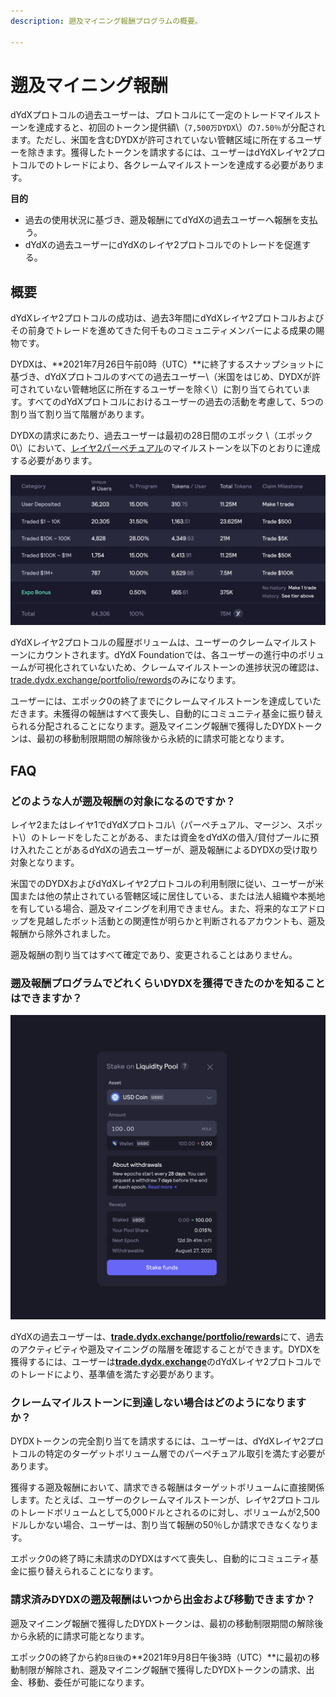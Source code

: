 ```yaml
---
description: 遡及マイニング報酬プログラムの概要。

---
```


# 遡及マイニング報酬

dYdXプロトコルの過去ユーザーは、プロトコルにて一定のトレードマイルストーンを達成すると、初回のトークン提供額\（`7,500万DYDX`\）の`7.50％`が分配されます。ただし、米国を含むDYDXが許可されていない管轄区域に所在するユーザーを除きます。獲得したトークンを請求するには、ユーザーはdYdXレイヤ2プロトコルでのトレードにより、各クレームマイルストーンを達成する必要があります。

**目的**

* 過去の使用状況に基づき、遡及報酬にてdYdXの過去ユーザーへ報酬を支払う。
* dYdXの過去ユーザーにdYdXのレイヤ2プロトコルでのトレードを促進する。

## 概要

dYdXレイヤ2プロトコルの成功は、過去3年間にdYdXレイヤ2プロトコルおよびその前身でトレードを進めてきた何千ものコミュニティメンバーによる成果の賜物です。

DYDXは、**2021年7月26日午前0時（UTC）**に終了するスナップショットに基づき、dYdXプロトコルのすべての過去ユーザー\（米国をはじめ、DYDXが許可されていない管轄地区に所在するユーザーを除く\）に割り当てられています。すべてのdYdXプロトコルにおけるユーザーの過去の活動を考慮して、5つの割り当て割り当て階層があります。

DYDXの請求にあたり、過去ユーザーは最初の28日間のエポック \（エポック0\）において、[レイヤ2パーペチュアル](https://trade.dydx.exchange)のマイルストーンを以下のとおりに達成する必要があります。

![](../.gitbook/assets/buckets.png)

dYdXレイヤ2プロトコルの履歴ボリュームは、ユーザーのクレームマイルストーンにカウントされます。dYdX Foundationでは、各ユーザーの進行中のボリュームが可視化されていないため、クレームマイルストーンの進捗状況の確認は、[trade.dydx.exchange/portfolio/rewords](https://trade.dydx.exchange/portfolio/rewards)のみになります。

ユーザーには、エポック0の終了までにクレームマイルストーンを達成していただきます。未獲得の報酬はすべて喪失し、自動的にコミュニティ基金に振り替えられる分配されることになります。遡及マイニング報酬で獲得したDYDXトークンは、最初の移動制限期間の解除後から永続的に請求可能となります。

## **FAQ**

### **どのような人が遡及報酬の対象になるのですか？**

レイヤ2またはレイヤ1でdYdXプロトコル\（パーペチュアル、マージン、スポット\）のトレードをしたことがある、または資金をdYdXの借入/貸付プールに預け入れたことがあるdYdXの過去ユーザーが、遡及報酬によるDYDXの受け取り対象となります。

米国でのDYDXおよびdYdXレイヤ2プロトコルの利用制限に従い、ユーザーが米国または他の禁止されている管轄区域に居住している、または法人組織や本拠地を有している場合、遡及マイニングを利用できません。また、将来的なエアドロップを見越したボット活動との関連性が明らかと判断されるアカウントも、遡及報酬から除外されました。

遡及報酬の割り当てはすべて確定であり、変更されることはありません。

### 遡及報酬プログラムでどれくらいDYDXを獲得できたのかを知ることはできますか？

![クレームマイルストーンと進捗を確認](../.gitbook/assets/image%20%2825%29.png)

dYdXの過去ユーザーは、[**trade.dydx.exchange/portfolio/rewards**](https://trade.dydx.exchange/portfolio/rewards)にて、過去のアクティビティや遡及マイニングの階層を確認することができます。DYDXを獲得するには、ユーザーは[**trade.dydx.exchange**](https://trade.dydx.exchange/)のdYdXレイヤ2プロトコルでのトレードにより、基準値を満たす必要があります。

### クレームマイルストーンに到達しない場合はどのようになりますか？

DYDXトークンの完全割り当てを請求するには、ユーザーは、dYdXレイヤ2プロトコルの特定のターゲットボリューム層でのパーペチュアル取引を満たす必要があります。

獲得する遡及報酬において、請求できる報酬はターゲットボリュームに直接関係します。たとえば、ユーザーのクレームマイルストーンが、レイヤ2プロトコルのトレードボリュームとして5,000ドルとされるのに対し、ボリュームが2,500ドルしかない場合、ユーザーは、割り当て報酬の50％しか請求できなくなります。

エポック0の終了時に未請求のDYDXはすべて喪失し、自動的にコミュニティ基金に振り替えられることになります。

### 請求済みDYDXの遡及報酬はいつから出金および移動できますか？

遡及マイニング報酬で獲得したDYDXトークンは、最初の移動制限期間の解除後から永続的に請求可能となります。

エポック0の終了から約`8日後`の**2021年9月8日午後3時（UTC）**に最初の移動制限が解除され、遡及マイニング報酬で獲得したDYDXトークンの請求、出金、移動、委任が可能になります。


